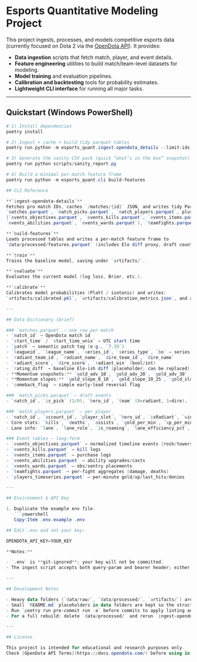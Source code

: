 # Esports Quantitative Modeling Project

This project ingests, processes, and models competitive esports data (currently focused on Dota 2 via the [OpenDota API](https://docs.opendota.com/)). It provides:

- **Data ingestion** scripts that fetch match, player, and event details.
- **Feature engineering** utilities to build match/team-level datasets for modeling.
- **Model training** and evaluation pipelines.
- **Calibration and backtesting** tools for probability estimates.
- **Lightweight CLI interface** for running all major tasks.

---

## Quickstart (Windows PowerShell)

```powershell
# 1) Install dependencies
poetry install

# 2) Ingest + cache + build tidy parquet tables
poetry run python -m esports_quant.ingest.opendota_details --limit-ids 500 --players

# 3) Generate the sanity CSV pack (quick “what’s in the box” snapshot)
poetry run python scripts/sanity_report.py

# 4) Build a minimal per-match feature frame
poetry run python -m esports_quant.cli build-features

## CLI Reference

**`ingest-opendota-details`**
Fetches pro match IDs, caches `/matches/{id}` JSON, and writes tidy Parquet tables:
`matches.parquet`, `match_picks.parquet`, `match_players.parquet`, plus event tables
(`events_objectives.parquet`, `events_kills.parquet`, `events_items.parquet`,
`events_abilities.parquet`, `events_wards.parquet`), `teamfights.parquet`, and `players_timeseries.parquet`.

**`build-features`**
Loads processed tables and writes a per-match feature frame to
`data/processed/features.parquet` (includes Elo diff proxy, draft counts, momentum features).

**`train`**
Trains the baseline model, saving under `artifacts/`.

**`evaluate`**
Evaluates the current model (log loss, Brier, etc.).

**`calibrate`**
Calibrates model probabilities (Platt / isotonic) and writes:
`artifacts/calibrated.pkl`, `artifacts/calibration_metrics.json`, and an optional reliability plot.

---

## Data Dictionary (brief)

### `matches.parquet` — one row per match
- `match_id` — OpenDota match id
- `start_time` / `start_time_unix` — UTC start time
- `patch` — semantic patch tag (e.g., `7.39`)
- `leagueid`, `league_name`, `series_id`, `series_type`, `bo` — series metadata
- `radiant_team_id`, `radiant_name`, `dire_team_id`, `dire_name`
- `radiant_score`, `dire_score`, `radiant_win` (bool/int)
- `rating_diff` — baseline Elo-ish diff (placeholder; can be replaced)
- **Momentum snapshots:** `gold_adv_10`, `gold_adv_20`, `gold_adv_30`
- **Momentum slopes:** `gold_slope_0_10`, `gold_slope_10_25`, `gold_slope_25_end`
- `comeback_flag` — simple early-lead reversal flag

### `match_picks.parquet` — draft events
- `match_id`, `is_pick` (1/0), `hero_id`, `team` (0=radiant, 1=dire), `order`

### `match_players.parquet` — per player
- `match_id`, `account_id`, `player_slot`, `hero_id`, `isRadiant`, `win`
- Core stats: `kills`, `deaths`, `assists`, `gold_per_min`, `xp_per_min`, `tower_damage`, `stuns`
- Lane info: `lane`, `lane_role`, `is_roaming`, `lane_efficiency_pct`, `rank_tier`

### Event tables — long-form
- `events_objectives.parquet` — normalized timeline events (rosh/towers/etc.)
- `events_kills.parquet` — kill logs
- `events_items.parquet` — purchase logs
- `events_abilities.parquet` — ability upgrades/casts
- `events_wards.parquet` — obs/sentry placements
- `teamfights.parquet` — per-fight aggregates (damage, deaths)
- `players_timeseries.parquet` — per-minute gold/xp/last_hits/denies

---

## Environment & API Key

1. Duplicate the example env file:
   ```powershell
   Copy-Item .env.example .env

## Edit .env and set your key:

OPENDOTA_API_KEY=YOUR_KEY

**Notes:**

- `.env` is **git-ignored**; your key will not be committed.
- The ingest script accepts both query-param and bearer header; either works with the same value.

---

## Development Notes

- Heavy data folders (`data/raw/`, `data/processed/`, `artifacts/`) are ignored via `.gitignore`.
- Small `README.md` placeholders in data folders are kept so the structure exists in git.
- Run `poetry run pre-commit run -a` before commits to apply linting and type checks.
- For a full rebuild: delete `data/processed/` and rerun `ingest-opendota-details`.

---

## License

This project is intended for educational and research purposes only.
Check [OpenDota API Terms](https://docs.opendota.com/) before using in production.
